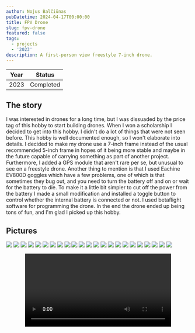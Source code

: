 ```yaml
---
author: Nojus Balčiūnas
pubDatetime: 2024-04-17T00:00:00
title: FPV Drone
slug: fpv-drone
featured: false
tags:
  - projects
  - '2023'
description: A first-person view freestyle 7-inch drone.
---
```


| Year |  Status   |
|:----:|:---------:|
| 2023 | Completed |

## The story

I was interested in drones for a long time, but I was dissuaded by the price tag of this hobby to start building drones.
When I won a scholarship I decided to get into this hobby.
I didn't do a lot of things that were not seen before.
This hobby is well documented enough, so I won't elaborate into details.
I decided to make my drone use a 7-inch frame instead of the usual recommended 5-inch frame in hopes of it being more stable and maybe in the future capable of carrying something as part of another project.
Furthermore, I added a GPS module that aren't rare per se, but unusual to see on a freestyle drone.
Another thing to mention is that I used Eachine EV800D goggles which have a few problems, one of which is that sometimes they bug out, and you need to turn the battery off and on or wait for the battery to die.
To make it a little bit simpler to cut off the power from the battery I made a small modification and installed a toggle button to control whether the internal battery is connected or not.
I used betaflight software for programming the drone.
In the end the drone ended up being tons of fun, and I'm glad I picked up this hobby.

## Pictures

![](../../assets/images/fpv-drone/1.jpg)
![](../../assets/images/fpv-drone/2.jpg)
![](../../assets/images/fpv-drone/3.jpg)
![](../../assets/images/fpv-drone/4.jpg)
![](../../assets/images/fpv-drone/5.jpg)
![](../../assets/images/fpv-drone/6.jpg)
![](../../assets/images/fpv-drone/7.jpg)
![](../../assets/images/fpv-drone/8.jpg)
![](../../assets/images/fpv-drone/9.jpg)
![](../../assets/images/fpv-drone/10.jpg)
![](../../assets/images/fpv-drone/11.jpg)
![](../../assets/images/fpv-drone/12.jpg)
![](../../assets/images/fpv-drone/13.jpg)
![](../../assets/images/fpv-drone/14.jpg)
![](../../assets/images/fpv-drone/15.jpg)
![](../../assets/images/fpv-drone/16.jpg)
![](../../assets/images/fpv-drone/17.jpg)
![](../../assets/images/fpv-drone/18.jpg)
![](../../assets/images/fpv-drone/19.jpg)
![](../../assets/images/fpv-drone/20.jpg)
![](../../assets/images/fpv-drone/21.jpg)
![](../../assets/images/fpv-drone/22.jpg)
![](../../assets/images/fpv-drone/23.jpg)
<center>
<video width="400" height="auto" controls>
  <source src="/public/assets/fpv-drone/1.mp4" type="video/mp4">
</video>
</center>

